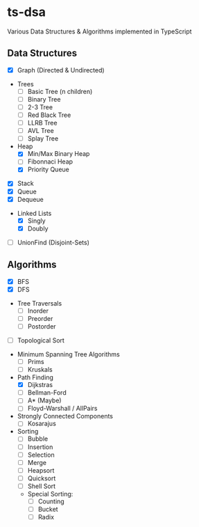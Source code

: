 # ts-dsa

Various Data Structures & Algorithms implemented in TypeScript

## Data Structures

- [x] Graph (Directed & Undirected)
- Trees
  - [ ] Basic Tree (n children)
  - [ ] Binary Tree
  - [ ] 2-3 Tree
  - [ ] Red Black Tree
  - [ ] LLRB Tree
  - [ ] AVL Tree
  - [ ] Splay Tree
- Heap
  - [x] Min/Max Binary Heap
  - [ ] Fibonnaci Heap
  - [x] Priority Queue
- [x] Stack
- [x] Queue
- [x] Dequeue
- Linked Lists
  - [x] Singly
  - [x] Doubly
- [ ] UnionFind (Disjoint-Sets)

## Algorithms

- [x] BFS
- [x] DFS
- Tree Traversals
  - [ ] Inorder
  - [ ] Preorder
  - [ ] Postorder
- [ ] Topological Sort
- Minimum Spanning Tree Algorithms
  - [ ] Prims
  - [ ] Kruskals
- Path Finding
  - [x] Dijkstras
  - [ ] Bellman-Ford
  - [ ] A\* (Maybe)
  - [ ] Floyd-Warshall / AllPairs
- Strongly Connected Components
  - [ ] Kosarajus
- Sorting
  - [ ] Bubble
  - [ ] Insertion
  - [ ] Selection
  - [ ] Merge
  - [ ] Heapsort
  - [ ] Quicksort
  - [ ] Shell Sort
  - Special Sorting:
    - [ ] Counting
    - [ ] Bucket
    - [ ] Radix
